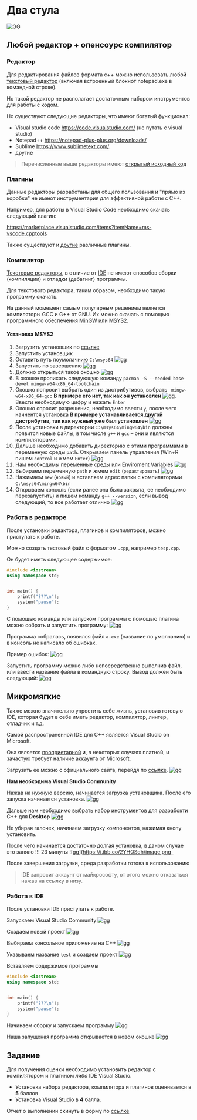 # Два стула
![GG](https://i.ibb.co/n3ZLZb1/a.png)

## Любой редактор + опенсоурс компилятор
### Редактор
Для редактирования файлов формата c++ можно использовать любой [текстовый редактор](https://ru.wikipedia.org/wiki/%D0%A2%D0%B5%D0%BA%D1%81%D1%82%D0%BE%D0%B2%D1%8B%D0%B9_%D1%80%D0%B5%D0%B4%D0%B0%D0%BA%D1%82%D0%BE%D1%80#:~:text=%D0%A2%D0%B5%CC%81%D0%BA%D1%81%D1%82%D0%BE%D0%B2%D1%8B%D0%B9%20%D1%80%D0%B5%D0%B4%D0%B0%CC%81%D0%BA%D1%82%D0%BE%D1%80%20%E2%80%94%20%D1%81%D0%B0%D0%BC%D0%BE%D1%81%D1%82%D0%BE%D1%8F%D1%82%D0%B5%D0%BB%D1%8C%D0%BD%D0%B0%D1%8F%20%D0%BA%D0%BE%D0%BC%D0%BF%D1%8C%D1%8E%D1%82%D0%B5%D1%80%D0%BD%D0%B0%D1%8F%20%D0%BF%D1%80%D0%BE%D0%B3%D1%80%D0%B0%D0%BC%D0%BC%D0%B0,%D0%B8%20%D1%82%D0%B5%D0%BA%D1%81%D1%82%D0%BE%D0%B2%D1%8B%D1%85%20%D1%84%D0%B0%D0%B9%D0%BB%D0%BE%D0%B2%2C%20%D0%B2%20%D1%87%D0%B0%D1%81%D1%82%D0%BD%D0%BE%D1%81%D1%82%D0%B8.) (включая встроенный блокнот notepad.exe в командной строке).

Но такой редактор не располагает достаточным набором инструментов для работы с кодом.

Но существуют следующие редакторы, что имеют богатый функционал:

- Visual studio code https://code.visualstudio.com/ (не путать с visual studio)
- Notepad++ https://notepad-plus-plus.org/downloads/ 
- Sublime https://www.sublimetext.com/
- другие

>Перечисленные выше редакторы имеют [открытый исходный код](https://ru.wikipedia.org/wiki/%D0%9E%D1%82%D0%BA%D1%80%D1%8B%D1%82%D0%BE%D0%B5_%D0%BF%D1%80%D0%BE%D0%B3%D1%80%D0%B0%D0%BC%D0%BC%D0%BD%D0%BE%D0%B5_%D0%BE%D0%B1%D0%B5%D1%81%D0%BF%D0%B5%D1%87%D0%B5%D0%BD%D0%B8%D0%B5)

### Плагины
Данные редакторы разработаны для общего пользования и "прямо из коробки" не имеют инструментария для эффективной работы с С++.

Например, для работы в Visual Studio Code необходимо скачать следующий плагин:

https://marketplace.visualstudio.com/items?itemName=ms-vscode.cpptools

Также существуют и [другие](https://habr.com/ru/company/aktiv-company/blog/440142/) различные плагины.

### Компилятор

[Текстовые редакторы](https://ru.wikipedia.org/wiki/%D0%A2%D0%B5%D0%BA%D1%81%D1%82%D0%BE%D0%B2%D1%8B%D0%B9_%D1%80%D0%B5%D0%B4%D0%B0%D0%BA%D1%82%D0%BE%D1%80#:~:text=%D0%A2%D0%B5%CC%81%D0%BA%D1%81%D1%82%D0%BE%D0%B2%D1%8B%D0%B9%20%D1%80%D0%B5%D0%B4%D0%B0%CC%81%D0%BA%D1%82%D0%BE%D1%80%20%E2%80%94%20%D1%81%D0%B0%D0%BC%D0%BE%D1%81%D1%82%D0%BE%D1%8F%D1%82%D0%B5%D0%BB%D1%8C%D0%BD%D0%B0%D1%8F%20%D0%BA%D0%BE%D0%BC%D0%BF%D1%8C%D1%8E%D1%82%D0%B5%D1%80%D0%BD%D0%B0%D1%8F%20%D0%BF%D1%80%D0%BE%D0%B3%D1%80%D0%B0%D0%BC%D0%BC%D0%B0,%D0%B8%20%D1%82%D0%B5%D0%BA%D1%81%D1%82%D0%BE%D0%B2%D1%8B%D1%85%20%D1%84%D0%B0%D0%B9%D0%BB%D0%BE%D0%B2%2C%20%D0%B2%20%D1%87%D0%B0%D1%81%D1%82%D0%BD%D0%BE%D1%81%D1%82%D0%B8.), в отличие от [IDE](https://ru.wikipedia.org/wiki/%D0%98%D0%BD%D1%82%D0%B5%D0%B3%D1%80%D0%B8%D1%80%D0%BE%D0%B2%D0%B0%D0%BD%D0%BD%D0%B0%D1%8F_%D1%81%D1%80%D0%B5%D0%B4%D0%B0_%D1%80%D0%B0%D0%B7%D1%80%D0%B0%D0%B1%D0%BE%D1%82%D0%BA%D0%B8) не имеют способов сборки (компиляции) и отладки (дебагинг) программы.

Для текстового редактора, таким образом, необходимо такую программу скачать.

На данный момемент самым популярным решением является компиляторы GCC и G++ от GNU. Их можно скачать с помощью программного обеспечения [MinGW](https://www.mingw-w64.org/) или [MSYS2](https://www.msys2.org/).

#### Установка MSYS2
1. Загрузить установщик по [ссылке](https://github.com/msys2/msys2-installer/releases/download/2022-01-28/msys2-x86_64-20220128.exe)
2. Запустить установщик
3. Оставить путь поумолачнию `C:\msys64` ![gg](https://www.msys2.org/images/install-2-path.png)
4. Запустить по завершению ![gg](https://www.msys2.org/images/install-3-finish.png) 
5. Должно открыться такое окошко ![gg](https://i.ibb.co/qmz9FQb/image.png)
6. В окошке прописать следующую команду `pacman -S --needed base-devel mingw-w64-x86_64-toolchain`
7. Окошко попросит выбрать один из дистрибутивов, выбрать ` mingw-w64-x86_64-gcc` **В примере его нет, так как он установлен** ![gg](https://i.ibb.co/Hr8GkQG/image.png). Ввести необходимую цифру и нажать `Enter`
8. Окошко спросит разрешения, необходимо ввести `y`, после чего начнентся установка **В примере устанавливается другой дистрибутив, так как нужный уже был установлен** ![gg](https://i.ibb.co/zXnYL5Z/image.png)
9. После установки в директории `C:\msys64\mingw64\bin` должны появится новые файлы, в том числе `g++` и `gcc` – они и являются компиляторами.
10. Дальше необходимо добавить директорию с этими программами в переменную среды `path`. Открываем панель управления (Win+R пишем `control` и жмем `Enter`) ![gg](https://i.ibb.co/kKh6qrC/image.png)
11. Нам необходимы переменные среды или Enviroment Variables ![gg](https://i.ibb.co/9NSXwsc/image.png)
12. Выбираем переменную `path` и жмем `edit` (`редактировать`) ![gg](https://i.ibb.co/F3J5mXR/image.png)
13. Нажимаем `new` (`новый`) и вставляем адрес папки с компиляторами `C:\msys64\mingw64\bin`
14. Открываем консоль (если ранее она была закрыта, ее необходимо перезапустить) и пишем команду `g++ --version`, если вывод следующий, то все работает отлично ![gg](https://i.ibb.co/w7pxZ0N/image.png)
 
### Работа в редакторе
После установки редактора, плагинов и компиляторов, можно приступать к работе.

Можно создать тестовый файл с форматом `.cpp`, например `tesp.cpp`.

Он будет иметь следующее содержимое:
```cpp
#include <iostream>
using namespace std;


int main() {
    printf("???\n");
    system("pause");
}
```

С помощью команды или запуском программы с помощью плагина можно собрать и запустить программу:
![gg](https://i.ibb.co/sjSq8SP/image.png)

Программа собралась, появился файл `a.exe` (название по умолчанию) и в консоль не написало об ошибках.

Пример ошибок:
![gg](https://i.ibb.co/hmsbx52/image.png)

Запустить программу можно либо непосредственно выполнив файл, или ввести название файла в командную строку. Вывод должен быть следующий:
![gg](https://i.ibb.co/zfCgD3B/image.png)

## Микромягкие
Также можно значительно упростить себе жизнь, установив готовую IDE, которая будет в себе иметь редактор, компилятор, линтер, отладчик и т.д.

Самой распространенной IDE для C++ является Visual Studio on Microsoft.

Она является [проприетарной](https://ru.wikipedia.org/wiki/%D0%9F%D1%80%D0%BE%D0%BF%D1%80%D0%B8%D0%B5%D1%82%D0%B0%D1%80%D0%BD%D0%BE%D0%B5_%D0%BF%D1%80%D0%BE%D0%B3%D1%80%D0%B0%D0%BC%D0%BC%D0%BD%D0%BE%D0%B5_%D0%BE%D0%B1%D0%B5%D1%81%D0%BF%D0%B5%D1%87%D0%B5%D0%BD%D0%B8%D0%B5) и, в некоторых случаях платной, и зачастую требует наличие аккаунта от Microsoft.

Загрузить ее можно с официального сайта, перейдя по [ссылке](https://visualstudio.microsoft.com/ru/free-developer-offers/). ![gg](https://i.ibb.co/94KL3RJ/image.png)

**Нам необходима Visual Studio Community**

Нажав на нужную версию, начинается загрузка установщика.
После его запуска начинается установка.
![gg](https://i.ibb.co/nrdR9Yp/image.png)

Дальше нам необходимо выбрать набор инструментов для разрабокти C++ для **Desktop**
![gg](https://i.ibb.co/bvMZhxG/image.png)

Не убирая галочек, начинаем загрузку компонентов, нажимая кнопу установить.

После чего начинается достаточно долгая установка, в даном случае это заняло !!! 23 минуты
![gg](https://i.ibb.co/2YHQSdh/image.png_

После завершения загрузки, среда разработки готова к использованию

> IDE запросит аккаунт от майкрософту, от этого можно отказаться нажав на ссылку в низу.

### Работа в IDE
После установки IDE приступать к работе.

Запускаем Visual Studio Community
![gg](https://i.ibb.co/7xhGMRt/image.png)

Создаем новый проект
![gg](https://i.ibb.co/fk8Zmhy/image.png)

Выбираем консольное приложение на C++
![gg](https://i.ibb.co/N7c9fZG/image.png)

Указываем название `test` и создаем проект
![gg](https://i.ibb.co/YPbDsCc/image.png)

Вставляем содержимое программы
```cpp
#include <iostream>
using namespace std;


int main() {
    printf("???\n");
    system("pause");
}
```

Начинаем сборку и запускаем программу
![gg](https://i.ibb.co/C8Z75xj/a.png)

Наша запущеная программа открывается в новом окошке
![gg](https://i.ibb.co/Z1ML2mJ/image.png)

## Задание
Для получения оценки необходимо установить редактор с компилятором и плагином *либо* IDE Visual Studio.
- Установка набора редактора, компилятора и плагинов оценивается в **5** баллов
- Установка Visual Studio в **4** балла.

Отчет о выполнении скинуть в форму по [ссылке](https://forms.gle/4Z1DsYSVyMGCZkcu9)
